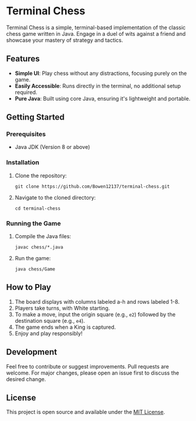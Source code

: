 # Terminal Chess

Terminal Chess is a simple, terminal-based implementation of the classic chess game written in Java. Engage in a duel of wits against a friend and showcase your mastery of strategy and tactics.

## Features

- **Simple UI**: Play chess without any distractions, focusing purely on the game.
- **Easily Accessible**: Runs directly in the terminal, no additional setup required.
- **Pure Java**: Built using core Java, ensuring it's lightweight and portable.

## Getting Started

### Prerequisites

- Java JDK (Version 8 or above)

### Installation

1. Clone the repository:
   ```
   git clone https://github.com/Bowen12137/terminal-chess.git
   ```
2. Navigate to the cloned directory:
   ```
   cd terminal-chess
   ```

### Running the Game

1. Compile the Java files:
   ```
   javac chess/*.java
   ```
2. Run the game:
   ```
   java chess/Game
   ```

## How to Play

1. The board displays with columns labeled a-h and rows labeled 1-8.
2. Players take turns, with White starting.
3. To make a move, input the origin square (e.g., `e2`) followed by the destination square (e.g., `e4`).
4. The game ends when a King is captured.
5. Enjoy and play responsibly!

## Development

Feel free to contribute or suggest improvements. Pull requests are welcome. For major changes, please open an issue first to discuss the desired change.

## License

This project is open source and available under the [MIT License](LICENSE).
